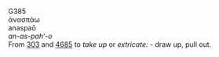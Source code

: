 <body>
  <p>G385<br>  ἀνασπάω  <br> anaspaō  <br><i>an-as-pah‘-o </i><br>From <a href="g0303.htm">303</a> and <a href="g4685.htm">4685</a>  to <i>take</i> <i>up</i> or <i>extricate:</i> - draw up, pull out.<br></p>
 </body>